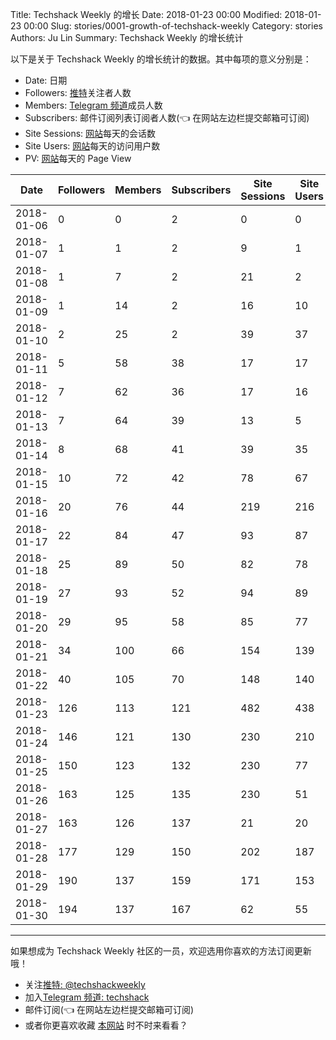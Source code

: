 Title: Techshack Weekly 的增长
Date: 2018-01-23 00:00
Modified: 2018-01-23 00:00
Slug: stories/0001-growth-of-techshack-weekly
Category: stories
Authors: Ju Lin
Summary: Techshack Weekly 的增长统计


以下是关于 Techshack Weekly 的增长统计的数据。其中每项的意义分别是：

* Date: 日期
* Followers: [推特](https://twitter.com/techshackweekly)关注者人数
* Members: [Telegram 频道](https://t.me/techshack)成员人数
* Subscribers: 邮件订阅列表订阅者人数(👈 在网站左边栏提交邮箱可订阅)
* Site Sessions: [网站](https://www.soasme.com/techshack.weekly/)每天的会话数
* Site Users: [网站](https://www.soasme.com/techshack.weekly/)每天的访问用户数
* PV: [网站](https://www.soasme.com/techshack.weekly/)每天的 Page View


| Date         | Followers | Members | Subscribers | Site Sessions | Site Users | PV |
| ------------ | ------------ | --------------- | --------------- | ------------- | ---------- | ----- |
|2018-01-06|0|0|2|0|0|0|
|2018-01-07|1|1|2|9|1|44|
|2018-01-08|1|7|2|21|2|89|
|2018-01-09|1|14|2|16|10|21|
|2018-01-10|2|25|2|39|37|63|
|2018-01-11|5|58|38|17|17|22|
|2018-01-12|7|62|36|17|16|38|
|2018-01-13|7|64|39|13|5|310|
|2018-01-14|8|68|41|39|35|172|
|2018-01-15|10|72|42|78|67|193|
|2018-01-16|20|76|44|219|216|378|
|2018-01-17|22|84|47|93|87|273|
|2018-01-18|25|89|50|82|78|172
|2018-01-19|27|93|52|94|89|189|
|2018-01-20|29|95|58|85|77|145|
|2018-01-21|34|100|66|154|139|496|
|2018-01-22|40|105|70|148|140|328|
|2018-01-23|126|113|121|482|438|1004|
|2018-01-24|146|121|130|230|210|421|
|2018-01-25|150|123|132|230|77|72|
|2018-01-26|163|125|135|230|51|46|
|2018-01-27|163|126|137|21|20|34|
|2018-01-28|177|129|150|202|187|441|
|2018-01-29|190|137|159|171|153|416|
|2018-01-30|194|137|167|62|55|123|
<NEW-STUFF-HERE>

<hr>

如果想成为 Techshack Weekly 社区的一员，欢迎选用你喜欢的方法订阅更新哦！

* 关注[推特: @techshackweekly](https://twitter.com/techshackweekly)
* 加入[Telegram 频道: techshack](https://t.me/techshack)
* 邮件订阅(👈 在网站左边栏提交邮箱可订阅)
* 或者你更喜欢收藏 [本网站](https://www.soasme.com/techshack.weekly/) 时不时来看看？






